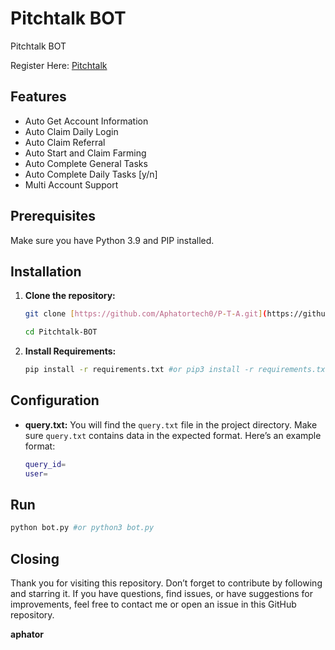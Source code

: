 
# Pitchtalk BOT
Pitchtalk BOT

Register Here: [Pitchtalk](https://t.me/pitchtalk_bot/app?startapp=56f9e6)

## Features

- Auto Get Account Information
- Auto Claim Daily Login
- Auto Claim Referral
- Auto Start and Claim Farming
- Auto Complete General Tasks
- Auto Complete Daily Tasks [y/n]
- Multi Account Support

## Prerequisites

Make sure you have Python 3.9 and PIP installed.

## Installation

1. **Clone the repository:**
   ```bash
   git clone [https://github.com/Aphatortech0/P-T-A.git](https://github.com/Aphatortech0/P-T-A)
   ```
   ```bash
   cd Pitchtalk-BOT
   ```

2. **Install Requirements:**
   ```bash
   pip install -r requirements.txt #or pip3 install -r requirements.txt
   ```

## Configuration

- **query.txt:** You will find the `query.txt` file in the project directory. Make sure `query.txt` contains data in the expected format. Here’s an example format:

  ```bash
  query_id=
  user=
  ```

## Run

```bash
python bot.py #or python3 bot.py
```

## Closing

Thank you for visiting this repository. Don’t forget to contribute by following and starring it. If you have questions, find issues, or have suggestions for improvements, feel free to contact me or open an issue in this GitHub repository.

**aphator** 

